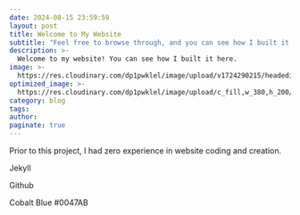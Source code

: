 ```yaml
---
date: 2024-08-15 23:59:59
layout: post
title: Welcome to My Website
subtitle: "Feel free to browse through, and you can see how I built it here:"
description: >-
  Welcome to my website! You can see how I built it here.
image: >-
  https://res.cloudinary.com/dp1pwklel/image/upload/v1724290215/headedit_qlhwhh.png
optimized_image: >-
  https://res.cloudinary.com/dp1pwklel/image/upload/c_fill,w_380,h_200/v1724290215/headedit_qlhwhh.png
category: blog
tags:
author: 
paginate: true
---
```


Prior to this project, I had zero experience in website coding and creation.

Jekyll

Github

Cobalt Blue #0047AB